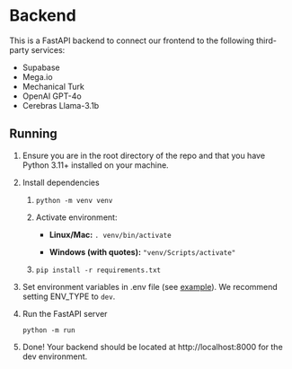 # Backend
This is a FastAPI backend to connect our frontend to the following third-party services:
- Supabase
- Mega.io
- Mechanical Turk
- OpenAI GPT-4o
- Cerebras Llama-3.1b

## Running
1. Ensure you are in the root directory of the repo and that you have Python 3.11+ installed on your machine.
2. Install dependencies

    1. `python -m venv venv`

    2. Activate environment: 
        - **Linux/Mac:** `. venv/bin/activate`

        - **Windows (with quotes):** `"venv/Scripts/activate"`

    3. `pip install -r requirements.txt`

3. Set environment variables in .env file (see [example](../.env.example)). We recommend setting ENV_TYPE to `dev`.

4. Run the FastAPI server

    `python -m run`

5. Done! Your backend should be located at http://localhost:8000 for the dev environment.